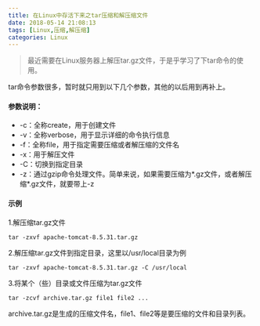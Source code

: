 ```yaml
---
title: 在Linux中存活下来之tar压缩和解压缩文件
date: 2018-05-14 21:08:13
tags: [Linux,压缩,解压缩]
categories: Linux
---
```

>最近需要在Linux服务器上解压tar.gz文件，于是乎学习了下tar命令的使用。

tar命令参数很多，暂时就只用到以下几个参数，其他的以后用到再补上。

<!--more-->

#### 参数说明：

* -c：全称create，用于创建文件
* -v：全称verbose，用于显示详细的命令执行信息
* -f：全称file，用于指定需要压缩或者解压缩的文件名
* -x：用于解压文件
* -C：切换到指定目录
* -z：通过gzip命令处理文件。简单来说，如果需要压缩为\*.gz文件，或者解压缩\*.gz文件，就要带上-z

####  示例

1.解压缩tar.gz文件

```shell
tar -zxvf apache-tomcat-8.5.31.tar.gz
```

2.解压缩tar.gz文件到指定目录，这里以/usr/local目录为例

```shell
tar -zxvf apache-tomcat-8.5.31.tar.gz -C /usr/local
```

3.将某个（些）目录或文件压缩为tar.gz文件

```shell
tar -zcvf archive.tar.gz file1 file2 ...
```

archive.tar.gz是生成的压缩文件名，file1、file2等是要压缩的文件和目录列表。
